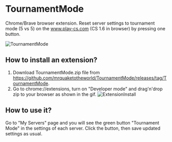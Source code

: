 # TournamentMode
Chrome/Brave browser extension. Reset server settings to tournament mode (5 vs 5) on the www.play-cs.com (CS 1.6 in browser) by pressing one button.

![TournamentMode](https://user-images.githubusercontent.com/53916002/232326705-113371aa-4dad-4b70-bb58-1e6ec2af3252.png)

## How to install an extension?
1) Download TournamentMode.zip file from https://github.com/mrquaketotheworld/TournamentMode/releases/tag/TournamentMode.
2) Go to chrome://extensions, turn on "Developer mode" and drag'n'drop zip to your browser as shown in the gif.
![ExtensionInstall](https://user-images.githubusercontent.com/53916002/232323644-2c7d3728-6df1-4bc5-bec9-0c19799adab8.gif)

## How to use it?
Go to "My Servers" page and you will see the green button "Tournament Mode" in the settings of each server. Click the button, then save updated settings as usual.
